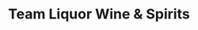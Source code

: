 ---
title: "Team Liquor Wine & Spirits"
url: /coon-rapids/team-liquor-wine-und-spirits/
shop: Spirituosen
---